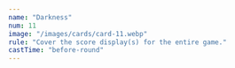 ```yaml
---
name: "Darkness"
num: 11
image: "/images/cards/card-11.webp"
rule: "Cover the score display(s) for the entire game."
castTime: "before-round"
---
```

